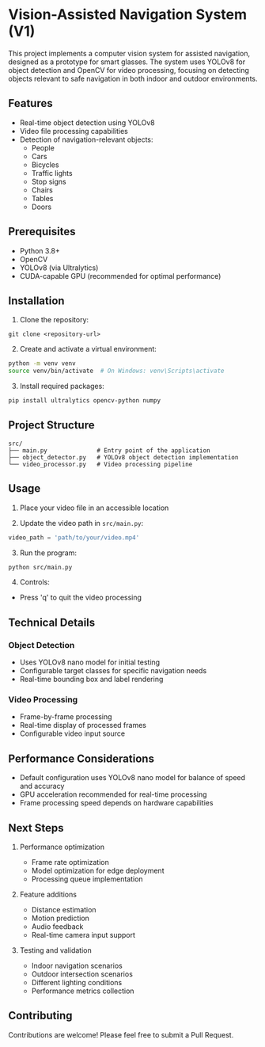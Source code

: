# Vision-Assisted Navigation System (V1)

This project implements a computer vision system for assisted navigation, designed as a prototype for smart glasses. The system uses YOLOv8 for object detection and OpenCV for video processing, focusing on detecting objects relevant to safe navigation in both indoor and outdoor environments.

## Features

- Real-time object detection using YOLOv8
- Video file processing capabilities
- Detection of navigation-relevant objects:
  - People
  - Cars
  - Bicycles
  - Traffic lights
  - Stop signs
  - Chairs
  - Tables
  - Doors

## Prerequisites

- Python 3.8+
- OpenCV
- YOLOv8 (via Ultralytics)
- CUDA-capable GPU (recommended for optimal performance)

## Installation

1. Clone the repository:
```
git clone <repository-url>
```

2. Create and activate a virtual environment:
```bash
python -m venv venv
source venv/bin/activate  # On Windows: venv\Scripts\activate
```

3. Install required packages:
```bash
pip install ultralytics opencv-python numpy
```

## Project Structure

```
src/
├── main.py              # Entry point of the application
├── object_detector.py   # YOLOv8 object detection implementation
└── video_processor.py   # Video processing pipeline
```

## Usage

1. Place your video file in an accessible location

2. Update the video path in `src/main.py`:
```python
video_path = 'path/to/your/video.mp4'
```

3. Run the program:
```bash
python src/main.py
```

4. Controls:
- Press 'q' to quit the video processing

## Technical Details

### Object Detection
- Uses YOLOv8 nano model for initial testing
- Configurable target classes for specific navigation needs
- Real-time bounding box and label rendering

### Video Processing
- Frame-by-frame processing
- Real-time display of processed frames
- Configurable video input source

## Performance Considerations

- Default configuration uses YOLOv8 nano model for balance of speed and accuracy
- GPU acceleration recommended for real-time processing
- Frame processing speed depends on hardware capabilities

## Next Steps

1. Performance optimization
   - Frame rate optimization
   - Model optimization for edge deployment
   - Processing queue implementation

2. Feature additions
   - Distance estimation
   - Motion prediction
   - Audio feedback
   - Real-time camera input support

3. Testing and validation
   - Indoor navigation scenarios
   - Outdoor intersection scenarios
   - Different lighting conditions
   - Performance metrics collection

## Contributing

Contributions are welcome! Please feel free to submit a Pull Request.
